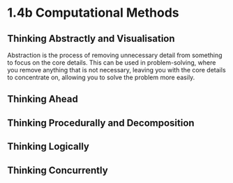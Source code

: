 # 1.4b Computational Methods

## Thinking Abstractly and Visualisation

Abstraction is the process of removing unnecessary detail from something to focus on the core details. This can be used in problem-solving, where you remove anything that is not necessary, leaving you with the core details to concentrate on, allowing you to solve the problem more easily.

## Thinking Ahead

## Thinking Procedurally and Decomposition

## Thinking Logically

## Thinking Concurrently
